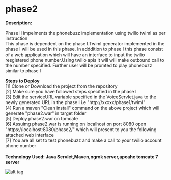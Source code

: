 # phase2

<b>Description:</b>

Phase II impelments the phonebuzz implementation using twilio twiml  as per instruction <br>
This phase is dependent on the phase I.Twiml generator implemented in the phase I will be used in this phase.
In adddition to phase I this phase consist of a web application which will have an interface to input the twilio resgistered phone number.Using twilio apis it will  will make outbound call to the number specified.
Further user will be promted to play phonebuzz similar to phase I


<b>Steps to Deploy</b><br>
[1] Clone or Download the project from the repository<br>
[2] Make sure you have followed steps specified in the phase I<br>
[3] Edit the serviceURL variable specified in the VoiceServlet.java to the newly generated URL in the phase I i.e "http://xxxxx/phase1/twiml"<br>
[4] Run a maven "Clean install" command on the above project which will generate "phase2.war" in target folder<br>
[5] Deploy phase2.war on tomcate<br> 
[6] Assuimg phase2.war is running on localhost on port 8080 open "https://localhost:8080/phase2/"  which will present to you the following attached web interface<br>
[7] You are all set to test phonebuzz and make a call to your twilio account phone number<br><br>
<b>Technology Used: Java Servlet,Maven,ngrok server,apcahe tomcate 7 server</b>

![alt tag](https://cloud.githubusercontent.com/assets/1969061/21173353/8eea4bb6-c194-11e6-8db5-b65288283142.png)



